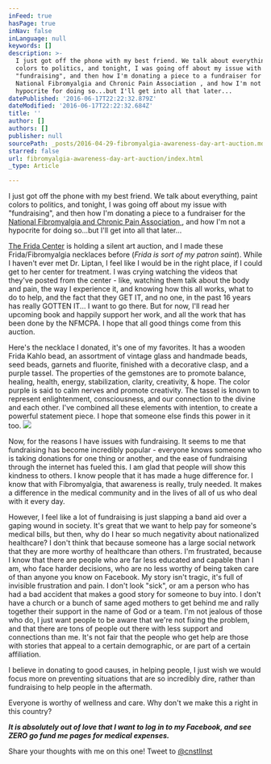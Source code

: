 ```yaml
---
inFeed: true
hasPage: true
inNav: false
inLanguage: null
keywords: []
description: >-
  I just got off the phone with my best friend. We talk about everything, paint
  colors to politics, and tonight, I was going off about my issue with
  "fundraising", and then how I'm donating a piece to a fundraiser for the
  National Fibromyalgia and Chronic Pain Association , and how I'm not a
  hypocrite for doing so...but I'll get into all that later...
datePublished: '2016-06-17T22:22:32.879Z'
dateModified: '2016-06-17T22:22:32.684Z'
title: ''
author: []
authors: []
publisher: null
sourcePath: _posts/2016-04-29-fibromyalgia-awareness-day-art-auction.md
starred: false
url: fibromyalgia-awareness-day-art-auction/index.html
_type: Article

---
```

I just got off the phone with my best friend. We talk about everything, paint colors to politics, and tonight, I was going off about my issue with "fundraising", and then how I'm donating a piece to a fundraiser for the [National Fibromyalgia and Chronic Pain Association ][0], and how I'm not a hypocrite for doing so...but I'll get into all that later...

[The Frida Center][1] is holding a silent art auction, and I made these Frida/Fibromyalgia necklaces before (_Frida is sort of my patron saint_). While I haven't ever met Dr. Liptan, I feel like I would be in the right place, if I could get to her center for treatment. I was crying watching the videos that they've posted from the center - like, watching them talk about the body and pain, the way I experience it, and knowing how this all works, what to do to help, and the fact that they GET IT, and no one, in the past 16 years has really GOTTEN IT... I want to go there. But for now, I'll read her upcoming book and happily support her work, and all the work that has been done by the NFMCPA. I hope that all good things come from this auction.

Here's the necklace I donated, it's one of my favorites. It has a wooden Frida Kahlo bead, an assortment of vintage glass and handmade beads, seed beads, garnets and fluorite, finished with a decorative clasp, and a purple tassel. The properties of the gemstones are to promote balance, healing, health, energy, stabilization, clarity, creativity, & hope. The color purple is said to calm nerves and promote creativity. The tassel is known to represent enlightenment, consciousness, and our connection to the divine and each other. I've combined all these elements with intention, to create a powerful statement piece. I hope that someone else finds this power in it too. ![](https://the-grid-user-content.s3-us-west-2.amazonaws.com/e3fdef23-2b44-4185-9735-e623652d86b1.jpg)

Now, for the reasons I have issues with fundraising. It seems to me that fundraising has become incredibly popular - everyone knows someone who is taking donations for one thing or another, and the ease of fundraising through the internet has fueled this. I am glad that people will show this kindness to others. I know people that it has made a huge difference for. I know that with Fibromyalgia, that awareness is really, truly needed. It makes a difference in the medical community and in the lives of all of us who deal with it every day. 

However, I feel like a lot of fundraising is just slapping a band aid over a gaping wound in society. It's great that we want to help pay for someone's medical bills, but then, why do I hear so much negativity about nationalized healthcare? I don't think that because someone has a large social network that they are more worthy of healthcare than others. I'm frustrated, because I know that there are people who are far less educated and capable than I am, who face harder decisions, who are no less worthy of being taken care of than anyone you know on Facebook. My story isn't tragic, it's full of invisible frustration and pain. I don't look "sick", or am a person who has had a bad accident that makes a good story for someone to buy into. I don't have a church or a bunch of same aged mothers to get behind me and rally together their support in the name of God or a team. I'm not jealous of those who do, I just want people to be aware that we're not fixing the problem, and that there are tons of people out there with less support and connections than me. It's not fair that the people who get help are those with stories that appeal to a certain demographic, or are part of a certain affiliation. 

I believe in donating to good causes, in helping people, I just wish we would focus more on preventing situations that are so incredibly dire, rather than fundraising to help people in the aftermath. 

Everyone is worthy of wellness and care. Why don't we make this a right in this country? 

_**It is absolutely out of love that I want to log in to my Facebook, and see ZERO go fund me pages for medical expenses.**_

Share your thoughts with me on this one! Tweet to [@cnstllnst][2]

[0]: http://www.fmcpaware.org/
[1]: http://www.fridacenter.com/
[2]: https://twitter.com/cnstlltnst